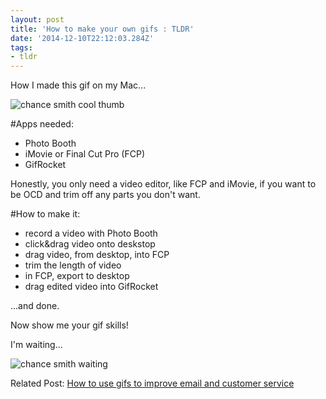 ```yaml
---
layout: post
title: 'How to make your own gifs : TLDR'
date: '2014-12-10T22:12:03.284Z'
tags:
- tldr
---
```


How I made this gif on my Mac...

![chance smith cool thumb](http://chancesmith.org/gifs/chance-cool-were-on-it.gif)

#Apps needed:
* Photo Booth
* iMovie or Final Cut Pro (FCP)
* GifRocket

Honestly, you only need a video editor, like FCP and iMovie, if you want to be OCD and trim off any parts you don't want.

#How to make it:

* record a video with Photo Booth
* click&drag video onto deskstop
* drag video, from desktop, into FCP
* trim the length of video
* in FCP, export to desktop
* drag edited video into GifRocket

...and done.

Now show me your gif skills!

I'm waiting...

![chance smith waiting](http://chancesmith.org/gifs/chance-operator-is-standing-by.gif)

Related Post:
[How to use gifs to improve email and customer service](http://blog.chancesmith.org/making-customer-service-and-email-personal/)